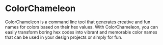 # ColorChameleon
ColorChameleon is a command line tool that generates creative and fun names for colors based on their hex values. With ColorChameleon, you can easily transform boring hex codes into vibrant and memorable color names that can be used in your design projects or simply for fun.
